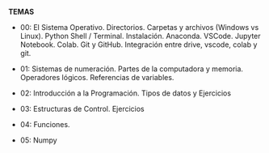 **TEMAS**

- 00: El Sistema Operativo. Directorios. Carpetas y archivos (Windows vs Linux). Python Shell / Terminal. Instalación. Anaconda. VSCode. Jupyter Notebook. Colab. Git y GitHub. Integración entre drive, vscode, colab y git.

- 01: Sistemas de numeración. Partes de la computadora y memoria. Operadores lógicos. Referencias de variables.

- 02: Introducción a la Programación. Tipos de datos y Ejercicios

- 03: Estructuras de Control. Ejercicios

- 04: Funciones.

- 05: Numpy
